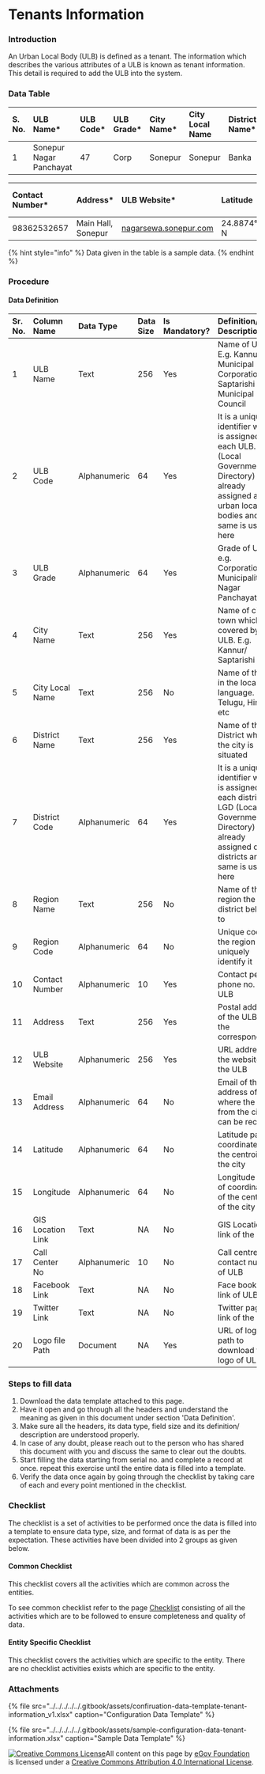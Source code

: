 # Tenants Information

### Introduction

An Urban Local Body \(ULB\) is defined as a tenant. The information which describes the various attributes of a ULB is known as tenant information. This detail is required to add the ULB into the system.

### Data Table

| S. No. | ULB Name\* | ULB Code\* | ULB Grade\* | City Name\* | City Local Name | District Name\* | District Code\* | Region Name | Region Code |
| :--- | :--- | :--- | :--- | :--- | :--- | :--- | :--- | :--- | :--- |
|  1 | Sonepur Nagar Panchayat | 47 | Corp | Sonepur | Sonepur | Banka | BN47 | Bihar | BBD47 |

| Contact Number\* | Address\* | ULB Website\* | Latitude | Longitude | Email Address | GIS Location Link | Call Center No. | Facebook Link | Twitter Link | Logo file Path\* |
| :--- | :--- | :--- | :--- | :--- | :--- | :--- | :--- | :--- | :--- | :--- |
| 98362532657 | Main Hall, Sonepur | [nagarsewa.sonepur.com](http://nagarsewa.sonepur.com/) | 24.8874° N | 86.9198° E | snp@bihar.gov.in |  |  |  |  |  [Logo](https://drive.google.com/drive/folders/1mDosChmhu-RO6O3Z5FlmSJR_VWbb8oxR) |

{% hint style="info" %}
Data given in the table is a sample data.
{% endhint %}

### Procedure

#### Data Definition

| Sr. No. | Column Name  | Data Type | Data Size | Is Mandatory? | Definition/ Description |
| :--- | :--- | :--- | :--- | :--- | :--- |
| 1 | ULB Name | Text | 256 | Yes | Name of ULB. E.g. Kannur Municipal Corporation/ Saptarishi Municipal Council |
| 2 | ULB Code  | Alphanumeric | 64 | Yes | It is a unique identifier which is assigned to each ULB. LGD \(Local Government Directory\) has already assigned a code urban local bodies and the same is used here |
| 3 | ULB Grade | Alphanumeric | 64 | Yes | Grade of ULB. e.g. Corporation, Municipality, Nagar Panchayat etc |
| 4 | City Name | Text | 256 | Yes | Name of city/ town which is covered by the ULB. E.g. Kannur/ Saptarishi |
| 5 | City Local Name | Text | 256 | No | Name of the city in the local language. e.g Telugu, Hindi etc |
| 6 | District Name | Text | 256 | Yes | Name of the District where the city is situated |
| 7 | District Code  | Alphanumeric | 64 | Yes | It is a unique identifier which is assigned to each district. LGD \(Local Government Directory\) has already assigned code districts and the same is used here |
| 8 | Region Name  | Text | 256 | No | Name of the region the listed district belongs to |
| 9 | Region Code  | Alphanumeric | 64 | No | Unique code of the region to uniquely identify it |
| 10 | Contact Number | Alphanumeric | 10 | Yes |  Contact person phone no. of ULB |
| 11 | Address | Text | 256 | Yes |  Postal address of the ULB for the correspondence |
| 12 | ULB Website | Alphanumeric | 256 | Yes | URL address of the website for the ULB |
| 13 | Email Address | Alphanumeric | 64 | No | Email of the address of ULB where the email from the citizen can be received |
| 14 | Latitude  | Alphanumeric | 64 | No | Latitude part of coordinates of the centroid of the city |
| 15 | Longitude  | Alphanumeric | 64 | No | Longitude part of coordinates of the centroid of the city |
| 16 | GIS Location Link  | Text | NA | No |  GIS Location link of the ULB |
| 17 | Call Center No | Alphanumeric | 10 | No | Call centre contact number of ULB |
| 18 | Facebook Link  | Text | NA | No | Face book page link of ULB |
| 19 | Twitter Link  | Text | NA | No | Twitter page link of the ULB |
| 20 | Logo file Path  | Document | NA | Yes | URL of logo file path to download the logo of ULB  |

### Steps to fill data <a id="Steps-to-fill-data"></a>

1. Download the data template attached to this page.
2. Have it open and go through all the headers and understand the meaning as given in this document under section 'Data Definition'.
3. Make sure all the headers, its data type, field size and its definition/ description are understood properly.
4. In case of any doubt, please reach out to the person who has shared this document with you and discuss the same to clear out the doubts.
5. Start filling the data starting from serial no. and complete a record at once. repeat this exercise until the entire data is filled into a template.
6. Verify the data once again by going through the checklist by taking care of each and every point mentioned in the checklist.

### Checklist

The checklist is a set of activities to be performed once the data is filled into a template to ensure data type, size, and format of data is as per the expectation. These activities have been divided into 2 groups as given below.

#### Common Checklist

This checklist covers all the activities which are common across the entities.

To see common checklist refer to the page [Checklist](../../module-setup/common-config/checklist.md) consisting of all the activities which are to be followed to ensure completeness and quality of data.

#### Entity Specific Checklist

This checklist covers the activities which are specific to the entity. There are no checklist activities exists which are specific to the entity.

### Attachments

{% file src="../../../../../.gitbook/assets/confiruation-data-template-tenant-information\_v1.xlsx" caption="Configuration Data Template" %}

{% file src="../../../../../.gitbook/assets/sample-configuration-data-tenant-information.xlsx" caption="Sample Data Template" %}



 [![Creative Commons License](https://i.creativecommons.org/l/by/4.0/80x15.png)](http://creativecommons.org/licenses/by/4.0/)All content on this page by [eGov Foundation ](https://egov.org.in/)is licensed under a [Creative Commons Attribution 4.0 International License](http://creativecommons.org/licenses/by/4.0/).

